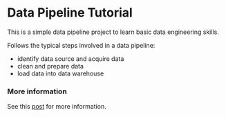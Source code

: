 # Data Pipeline Tutorial

This is a simple data pipeline project to learn basic data engineering skills.

Follows the typical steps involved in a data pipeline:
- identify data source and acquire data
- clean and prepare data
- load data into data warehouse

### More information

See this [post](https://kalyanv.com/2019/05/23/tutorial-a-basic-data-pipeline.html)
for more information.
